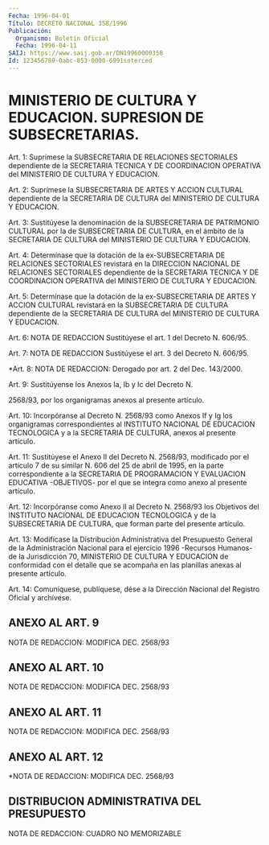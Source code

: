 ```yaml
---
Fecha: 1996-04-01
Título: DECRETO NACIONAL 358/1996
Publicación:
  Organismo: Boletín Oficial
  Fecha: 1996-04-11
SAIJ: https://www.saij.gob.ar/DN19960000358
Id: 123456789-0abc-853-0000-6991soterced
---
```

# MINISTERIO DE CULTURA Y EDUCACION. SUPRESION DE SUBSECRETARIAS.

<a id="1"></a>
Art. 1: Suprímese la SUBSECRETARIA DE RELACIONES SECTORIALES dependiente  de  la  SECRETARIA TECNICA Y DE COORDINACION OPERATIVA del MINISTERIO DE CULTURA Y EDUCACION.

<a id="2"></a>
Art. 2: Suprímese la  SUBSECRETARIA  DE  ARTES  Y  ACCION CULTURAL dependiente de la SECRETARIA DE CULTURA del MINISTERIO DE CULTURA Y EDUCACION.

<a id="3"></a>
Art.  3:  Sustitúyese  la  denominación  de  la SUBSECRETARIA DE PATRIMONIO  CULTURAL  por  la  de SUBSECRETARIA DE CULTURA, en el ámbito de la SECRETARIA DE CULTURA  del  MINISTERIO  DE CULTURA Y EDUCACION.

<a id="4"></a>
Art.  4: Determínase  que  la dotación de la ex-SUBSECRETARIA DE RELACIONES  SECTORIALES  revistará  en  la  DIRECCION  NACIONAL DE RELACIONES SECTORIALES dependiente  de  la  SECRETARIA TECNICA Y DE COORDINACION  OPERATIVA  del  MINISTERIO  DE  CULTURA  Y EDUCACION.

<a id="5"></a>
Art.  5:  Determínase  que la dotación de la ex-SUBSECRETARIA DE ARTES Y ACCION CULTURAL revistará  en  la  SUBSECRETARIA DE CULTURA dependiente de la SECRETARIA DE CULTURA del MINISTERIO DE CULTURA Y EDUCACION.

<a id="6"></a>
Art. 6: NOTA DE REDACCION Sustitúyese el art. 1 del Decreto N. 606/95.

<a id="7"></a>
Art.  7: NOTA DE REDACCION Sustitúyese el art. 3 del Decreto N. 606/95.

<a id="8"></a>
*Art. 8: NOTA DE REDACCION: Derogado por art. 2 del Dec. 143/2000.

<a id="9"></a>
Art. 9: Sustitúyense los Anexos Ia, Ib y Ic del Decreto N.

2568/93, por los organigramas anexos al presente artículo.

<a id="10"></a>
Art. 10: Incorpóranse al Decreto N. 2568/93 como Anexos  If y  Ig los    organigramas   correspondientes  al  INSTITUTO  NACIONAL DE EDUCACION TECNOLOGICA  y  a  la  SECRETARIA  DE  CULTURA, anexos al presente artículo.

<a id="11"></a>
Art.  11:  Sustitúyese el Anexo  II  del  Decreto  N. 2568/93, modificado por el artículo 7 de su similar N. 606 del 25 de abril de 1995, en la parte correspondiente a la SECRETARIA DE PROGRAMACION Y EVALUACION  EDUCATIVA -OBJETIVOS- por el que se integra como anexo al presente artículo.

<a id="12"></a>
Art. 12: Incorpóranse  como  Anexo  II  al  Decreto N. 2568/93 los Objetivos del INSTITUTO NACIONAL DE EDUCACION TECNOLOGICA  y de la SUBSECRETARIA  DE  CULTURA,  que forman parte del presente artículo.

<a id="13"></a>
Art. 13: Modifícase la Distribución Administrativa del Presupuesto General de la Administración Nacional para el ejercicio 1996 -Recursos  Humanos-  de la  Jurisdicción  70, MINISTERIO DE CULTURA Y EDUCACION de conformidad  con  el detalle que se acompaña en las planillas anexas al presente artículo.

<a id="14"></a>
Art. 14: Comuníquese, publíquese, dése a  la  Dirección Nacional del Registro Oficial y archívese.

## ANEXO AL ART. 9

<a id="1"></a>
NOTA DE REDACCION: MODIFICA DEC. 2568/93

## ANEXO AL ART. 10

<a id="1"></a>
NOTA DE REDACCION: MODIFICA DEC. 2568/93

## ANEXO AL ART. 11

<a id="1"></a>
NOTA DE REDACCION: MODIFICA DEC. 2568/93

## ANEXO AL ART. 12

<a id="1"></a>
*NOTA DE REDACCION: MODIFICA DEC. 2568/93

## DISTRIBUCION ADMINISTRATIVA DEL PRESUPUESTO

<a id="1"></a>
NOTA DE REDACCION: CUADRO NO MEMORIZABLE